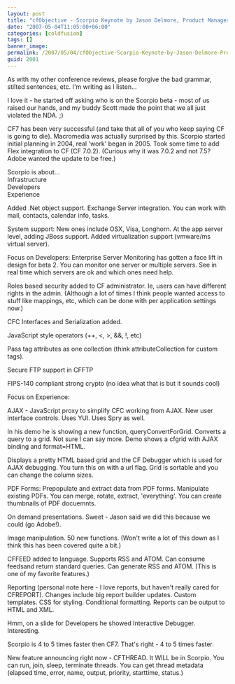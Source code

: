 ```yaml
---
layout: post
title: "cfObjective - Scorpio Keynote by Jason Delmore, Product Manager for CF."
date: "2007-05-04T11:05:00+06:00"
categories: [coldfusion]
tags: []
banner_image: 
permalink: /2007/05/04/cfObjective-Scorpio-Keynote-by-Jason-Delmore-Product-Manager-for-CF
guid: 2001
---
```


As with my other conference reviews, please forgive the bad grammar, stilted sentences, etc. I'm writing as I listen...

I love it - he started off asking who is on the Scorpio beta - most of us raised our hands, and my buddy Scott made the point that we all just violated the NDA. ;)

CF7 has been very successful (and take that all of you who keep saying CF is going to die). Macromedia was actually surprised by this. Scorpio started initial planning in 2004, real 'work' began in 2005. Took some time to add Flex integration to CF (CF 7.0.2). (Curious why it was 7.0.2 and not 7.5? Adobe wanted the update to be free.) 

Scorpio is about...<br>
Infrastructure<br>
Developers<br>
Experience

Added .Net object support. Exchange Server integration. You can work with mail, contacts, calendar info, tasks. 

System support: New ones include OSX, Visa, Longhorn. At the app server level, adding JBoss support. Added virtualization support (vmware/ms virtual server).

Focus on Developers: 
Enterprise Server Monitoring has gotten a face lift in design for beta 2. You can monitor one server or multiple servers. See in real time which servers are ok and which ones need help. 

Roles based security added to CF administrator. Ie, users can have different rights in the admin. (Although a lot of times I think people wanted access to stuff like mappings, etc, which can be done with per application settings now.)

CFC Interfaces and Serialization added. 

JavaScript style operators (++, &lt;, &gt;, &&, !, etc)

Pass tag attributes as one collection (think attributeCollection for custom tags).

Secure FTP support in CFFTP

FIPS-140 compliant strong crypto (no idea what that is but it sounds cool)

Focus on Experience:

AJAX - JavaScript proxy to simplify CFC working from AJAX. New user interface controls. Uses YUI. Uses Spry as well. 

In his demo he is showing a new function, queryConvertForGrid. Converts a query to a grid. Not sure I can say more. Demo shows a cfgrid with AJAX binding
and format=HTML. 

Displays a pretty HTML based grid and the CF Debugger which is used for AJAX debugging. You turn this on with a url flag. Grid is sortable and you can change the column sizes.

PDF Forms: Prepopulate and extract data from PDF forms. Manipulate existing PDFs. You can merge, rotate, extract, 'everything'. You can create thumbnails of PDF docuemnts. 

On demand presentations. Sweet - Jason said we did this because we could (go Adobe!). 

Image manipulation. 50 new functions. (Won't write a lot of this down as I think this has been covered quite a bit.)

CFFEED added to language. Supports RSS and ATOM. Can consume feedsand return standard queries. Can generate RSS and ATOM. (This is one of my favorite features.)

Reporting (personal note here - I love reports, but haven't really cared for CFREPORT). Changes include big report builder updates. Custom templates.
CSS for styling. Conditional formatting. Reports can be output to HTML and XML. 

Hmm, on a slide for Developers he showed Interactive Debugger. Interesting.

Scorpio is 4 to 5 times faster then CF7. That's right - 4 to 5 times faster. 

New feature announcing right now - CFTHREAD. It WILL be in Scorpio. You can run, join, sleep, terminate threads. You can get thread metadata (elapsed time, error, name, output, priority, starttime, status.)